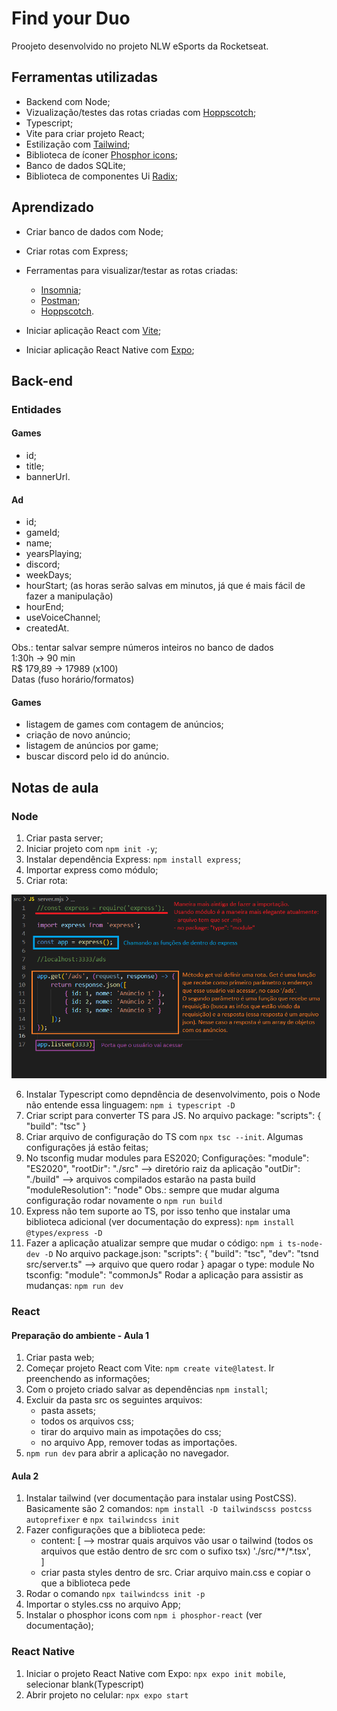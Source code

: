 # Find your Duo

Proojeto desenvolvido no projeto NLW eSports da Rocketseat.

## Ferramentas utilizadas

- Backend com Node;
- Vizualização/testes das rotas criadas com [Hoppscotch](https://hoppscotch.io/pt-br/);
- Typescript;
- Vite para criar projeto React;
- Estilização com [Tailwind](https://tailwindcss.com/);
- Biblioteca de íconer [Phosphor icons](https://phosphoricons.com/);
- Banco de dados SQLite;
- Biblioteca de componentes Ui [Radix](https://www.radix-ui.com/);

## Aprendizado

- Criar banco de dados com Node;
- Criar rotas com Express;
- Ferramentas para visualizar/testar as rotas criadas:
    - [Insomnia](https://insomnia.rest/download);
    - [Postman](https://www.postman.com/);
    - [Hoppscotch](https://hoppscotch.io/pt-br/).

- Iniciar aplicação React com [Vite](https://vitejs.dev/);
- Iniciar aplicação React Native com [Expo](https://expo.dev/);

## Back-end

### Entidades

#### Games

- id;
- title;
- bannerUrl.

#### Ad

- id;
- gameId;
- name;
- yearsPlaying;
- discord;
- weekDays;
- hourStart; (as horas serão salvas em minutos, já que é mais fácil de fazer a manipulação)
- hourEnd;
- useVoiceChannel;
- createdAt.

Obs.: tentar salvar sempre números inteiros no banco de dados
<br>
1:30h -> 90 min
<br>
R$ 179,89 -> 17989 (x100)
<br>
Datas (fuso horário/formatos)

#### Games

- listagem de games com contagem de anúncios;
- criação de novo anúncio;
- listagem de anúncios por game;
- buscar discord pelo id do anúncio.

## Notas de aula

### Node

1. Criar pasta server;
2. Iniciar projeto com `npm init -y`;
3. Instalar dependência Express: `npm install express`;
4. Importar express como módulo;
5. Criar rota: 

![](GitHubAssets/rotes.png)

6. Instalar Typescript como depndência de desenvolvimento, pois o Node não entende essa linguagem: `npm i typescript -D`
7. Criar script para converter TS para JS. No arquivo package:
    "scripts": {
        "build": "tsc"
    }
8. Criar arquivo de configuração do TS com `npx tsc --init`. Algumas configurações já estão feitas;
9. No tsconfig mudar modules para ES2020;
    Configurações:
    "module": "ES2020",
    "rootDir": "./src" --> diretório raiz da aplicação
    "outDir": "./build" --> arquivos compilados estarão na pasta build
    "moduleResolution": "node"
Obs.: sempre que mudar alguma configuração rodar novamente o `npm run build`
10. Express não tem suporte ao TS, por isso tenho que instalar uma biblioteca adicional (ver documentação do express): `npm install @types/express -D`
11. Fazer a aplicação atualizar sempre que mudar o código: `npm i ts-node-dev -D`
    No arquivo package.json:
        "scripts": {
            "build": "tsc",
            "dev": "tsnd src/server.ts" --> arquivo que quero rodar
        }
        apagar o type: module
    No tsconfig:
        "module": "commonJs"
    Rodar a aplicação para assistir as mudanças: `npm run dev`

### React

#### Preparação do ambiente - Aula 1

1. Criar pasta web;
2. Começar projeto React com Vite: `npm create vite@latest`. Ir preenchendo as informações;
3. Com o projeto criado salvar as dependências `npm install`;
4. Excluir da pasta src os seguintes arquivos:
    - pasta assets;
    - todos os arquivos css;
    - tirar do arquivo main as impotações do css;
    - no arquivo App, remover todas as importações.
5. `npm run dev` para abrir a aplicação no navegador.

#### Aula 2

1. Instalar tailwind (ver documentação para instalar using PostCSS). Basicamente são 2 comandos: `npm install -D tailwindscss postcss autoprefixer` e `npx tailwindcss init`
2. Fazer configurações que a biblioteca pede:
    - content: [ --> mostrar quais arquivos vão usar o tailwind (todos os arquivos que estão dentro de src com o sufixo tsx)
        './src/**/*.tsx',  
    ]
    - criar pasta styles dentro de src. Criar arquivo main.css e copiar o que a biblioteca pede
3. Rodar o comando `npx tailwindcss init -p`
4. Importar o styles.css no arquivo App;
5. Instalar o phosphor icons com `npm i phosphor-react` (ver documentação);

### React Native

1. Iniciar o projeto React Native com Expo: `npx expo init mobile`, selecionar blank(Typescript)
2. Abrir projeto no celular: `npx expo start`


    
 
